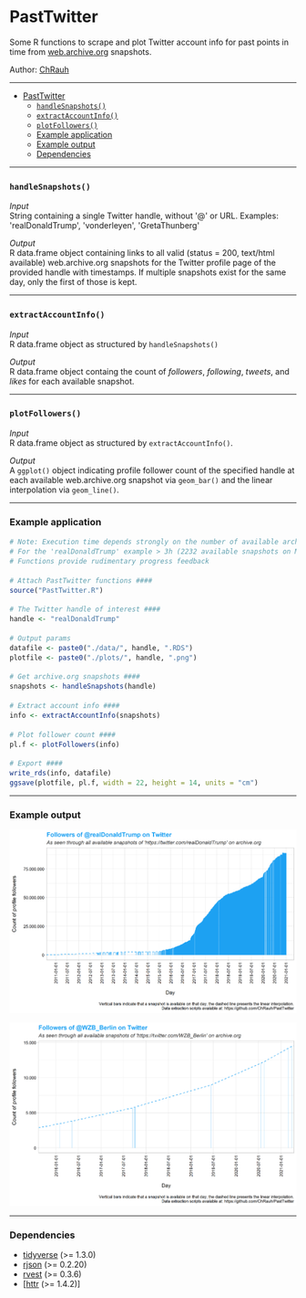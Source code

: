 # PastTwitter
Some R functions to scrape and plot Twitter account info for past points in time from [web.archive.org](http://web.archive.org/) snapshots. 

Author: [ChRauh](http://www.christian-rauh.eu) 
   
---  

- [PastTwitter](#pasttwitter)
    + [`handleSnapshots()`](#-handlesnapshots---)
    + [`extractAccountInfo()`](#-extractaccountinfo---)
    + [`plotFollowers()`](#-plotfollowers---)
    + [Example application](#example-application)
    + [Example output](#example-output)
    + [Dependencies](#dependencies)
  
--- 

### `handleSnapshots()`

*Input*  
String containing a single Twitter handle, without '@' or URL. Examples: 'realDonaldTrump', 'vonderleyen', 'GretaThunberg' 

*Output*  
R data.frame object containing links to all valid (status = 200, text/html available) web.archive.org snapshots for the Twitter profile page of the provided handle with timestamps. If multiple snapshots exist for the same day, only the first of those is kept.
   
   
--- 

### `extractAccountInfo()`

*Input*  
R data.frame object as structured by `handleSnapshots()`

*Output*  
R data.frame object containg the count of *followers*, *following*, *tweets*, and *likes* for each available snapshot.
   
   
--- 

### `plotFollowers()`

*Input*  
R data.frame object as structured by `extractAccountInfo()`.

*Output*  
A `ggplot()` object indicating profile follower count of the specified handle at each available web.archive.org snapshot via `geom_bar()` and the linear interpolation via `geom_line()`. 
  
  
--- 

### Example application 
 
 
```R
# Note: Execution time depends strongly on the number of available archive.org snapshots
# For the 'realDonaldTrump' example > 3h (2232 available snapshots on May 6 2021)
# Functions provide rudimentary progress feedback

# Attach PastTwitter functions ####
source("PastTwitter.R")

# The Twitter handle of interest ####
handle <- "realDonaldTrump"

# Output params
datafile <- paste0("./data/", handle, ".RDS")
plotfile <- paste0("./plots/", handle, ".png")

# Get archive.org snapshots ####
snapshots <- handleSnapshots(handle)

# Extract account info ####
info <- extractAccountInfo(snapshots)

# Plot follower count ####
pl.f <- plotFollowers(info)

# Export ####
write_rds(info, datafile)
ggsave(plotfile, pl.f, width = 22, height = 14, units = "cm")

```
 
 
--- 

### Example output
  
  
![](./plots/realDonaldTrump.png?raw=true "realDonalTrump Follower Count")   

  
  
  
![](./plots/WZB_Berlin.png "WZB Follower Count")    

  
---
### Dependencies
  * [tidyverse](https://cran.r-project.org/web/packages/tidyverse/index.html) (>= 1.3.0) 
  * [rjson](https://cran.r-project.org/web/packages/rjson/index.html) (>= 0.2.20) 
  * [rvest](https://cran.r-project.org/web/packages/rvest/index.html) (>= 0.3.6) 
  * [[httr](https://cran.r-project.org/web/packages/httr/index.html) (>= 1.4.2)]  

